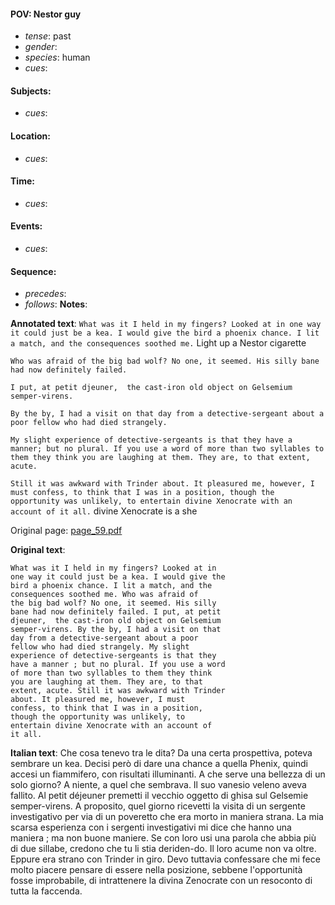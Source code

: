 #### POV: Nestor guy
  - *tense*: past
  - *gender*:
  - *species*: human
  - *cues*:
#### Subjects:
  - *cues*:
#### Location:
  - *cues*:
#### Time:
  - *cues*:
#### Events:
  - *cues*:
#### Sequence:
  - *precedes*: 
  - *follows*:
**Notes**:


**Annotated text**:
`What was it I held in my fingers? Looked at in one way it could just be a kea. I would give the bird a phoenix chance. I lit a match, and the consequences soothed me.` Light up a Nestor cigarette

`Who was afraid of the big bad wolf? No one, it seemed. His silly bane had now definitely failed.`

`I put, at petit djeuner,  the cast-iron old object on Gelsemium semper-virens.`

`By the by, I had a visit on that day from a detective-sergeant about a poor fellow who had died strangely.` 

`My slight experience of detective-sergeants is that they have a manner; but no plural. If you use a word of more than two syllables to them they think you are laughing at them. They are, to that extent, acute.`

`Still it was awkward with Trinder about. It pleasured me, however, I must confess, to think that I was in a position, though the opportunity was unlikely, to entertain divine Xenocrate with an account of it all.` divine Xenocrate is a she

Original page:
[page_59.pdf](https://github.com/vigji/cainjb/blob/main/source_material/pages/page_59.pdf)

**Original text**:
```
What was it I held in my fingers? Looked at in 
one way it could just be a kea. I would give the 
bird a phoenix chance. I lit a match, and the 
consequences soothed me. Who was afraid of 
the big bad wolf? No one, it seemed. His silly 
bane had now definitely failed. I put, at petit 
djeuner,  the cast-iron old object on Gelsemium 
semper-virens. By the by, I had a visit on that 
day from a detective-sergeant about a poor 
fellow who had died strangely. My slight 
experience of detective-sergeants is that they 
have a manner ; but no plural. If you use a word 
of more than two syllables to them they think 
you are laughing at them. They are, to that 
extent, acute. Still it was awkward with Trinder 
about. It pleasured me, however, I must 
confess, to think that I was in a position, 
though the opportunity was unlikely, to 
entertain divine Xenocrate with an account of 
it all. 
```


**Italian text**:
Che cosa tenevo tra le dita? Da una certa prospettiva, poteva sembrare un kea. Decisi però di dare una chance a quella Phenix, quindi accesi un fiammifero, con risultati illuminanti. A che serve una bellezza di un solo giorno? A niente, a quel che sembrava. Il suo vanesio veleno aveva fallito. Al petit déjeuner premetti il vecchio oggetto di ghisa sul Gelsemie semper-virens. A proposito, quel giorno ricevetti la visita di un sergente investigativo per via di un poveretto che era morto in maniera strana. La mia scarsa esperienza con i sergenti investigativi mi dice che hanno una maniera ; ma non buone maniere. Se con loro usi una parola che abbia più di due sillabe, credono che tu li stia deriden-do. Il loro acume non va oltre. Eppure era strano con Trinder in giro. Devo tuttavia confessare che mi fece molto piacere pensare di essere nella posizione, sebbene l'opportunità fosse improbabile, di intrattenere la divina Zenocrate con un resoconto di tutta la faccenda.

